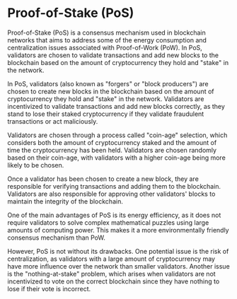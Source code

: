 # Proof-of-Stake (PoS)

Proof-of-Stake (PoS) is a consensus mechanism used in blockchain networks that aims to address some of the energy consumption and centralization issues associated with Proof-of-Work (PoW). In PoS, validators are chosen to validate transactions and add new blocks to the blockchain based on the amount of cryptocurrency they hold and "stake" in the network.

In PoS, validators (also known as "forgers" or "block producers") are chosen to create new blocks in the blockchain based on the amount of cryptocurrency they hold and "stake" in the network. Validators are incentivized to validate transactions and add new blocks correctly, as they stand to lose their staked cryptocurrency if they validate fraudulent transactions or act maliciously.

Validators are chosen through a process called "coin-age" selection, which considers both the amount of cryptocurrency staked and the amount of time the cryptocurrency has been held. Validators are chosen randomly based on their coin-age, with validators with a higher coin-age being more likely to be chosen.

Once a validator has been chosen to create a new block, they are responsible for verifying transactions and adding them to the blockchain. Validators are also responsible for approving other validators' blocks to maintain the integrity of the blockchain.

One of the main advantages of PoS is its energy efficiency, as it does not require validators to solve complex mathematical puzzles using large amounts of computing power. This makes it a more environmentally friendly consensus mechanism than PoW.

However, PoS is not without its drawbacks. One potential issue is the risk of centralization, as validators with a large amount of cryptocurrency may have more influence over the network than smaller validators. Another issue is the "nothing-at-stake" problem, which arises when validators are not incentivized to vote on the correct blockchain since they have nothing to lose if their vote is incorrect.

